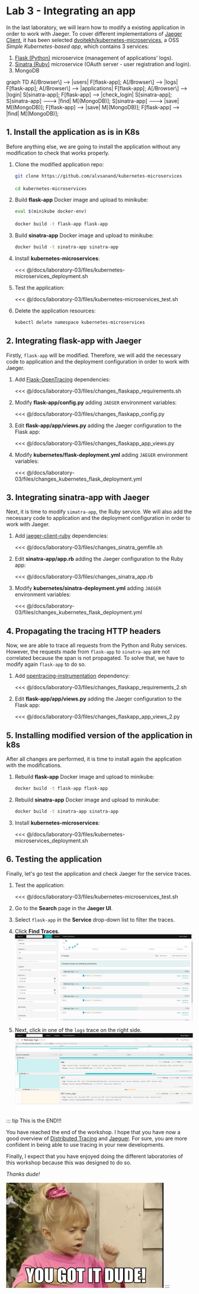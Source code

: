 # Lab 3 - Integrating an app

In the last laboratory, we will learn how to modify a existing application in order to work with Jaeger. To cover different implementations of [Jaeger Client](https://www.jaegertracing.io/docs/1.21/client-libraries/#supported-libraries), it has been selected [dvoitekh/kubernetes-microservices](https://github.com/dvoitekh/kubernetes-microservices), a OSS *Simple Kubernetes-based app*, which contains 3 services:

1. [Flask (Python)](https://flask.palletsprojects.com/) microservice (management of applications' logs).
2. [Sinatra (Ruby)](http://sinatrarb.com/) microservice (OAuth server - user registration and login).
3. MongoDB

<mermaid>
graph TD
    A[/Browser\] --> |users| F[flask-app];
    A[/Browser\] --> |logs| F[flask-app];
    A[/Browser\] --> |applications| F[flask-app];
    A[/Browser\] --> |login| S[sinatra-app];
    F[flask-app] --> |check_login| S[sinatra-app];
    S[sinatra-app] ---> |find| M[(MongoDB)];
    S[sinatra-app] ---> |save| M[(MongoDB)];
    F[flask-app] --> |save| M[(MongoDB)];
    F[flask-app] --> |find| M[(MongoDB)];
</mermaid>

## 1. Install the application as is in K8s

Before anything else, we are going to install the application without any modification to check that works properly.

1. Clone the modified application repo:

    ```bash
    git clone https://github.com/alvsanand/kubernetes-microservices

    cd kubernetes-microservices
    ```

2. Build **flask-app** Docker image and upload to minikube:

    ```bash
    eval $(minikube docker-env)

    docker build -t flask-app flask-app
    ```

3. Build **sinatra-app** Docker image and upload to minikube:

    ```bash
    docker build -t sinatra-app sinatra-app
    ```

4. Install **kubernetes-microservices**:

    <<< @/docs/laboratory-03/files/kubernetes-microservices_deployment.sh

5. Test the application:

    <<< @/docs/laboratory-03/files/kubernetes-microservices_test.sh

6. Delete the application resources:

    ```bash
    kubectl delete namespace kubernetes-microservices
    ```

## 2. Integrating flask-app with Jaeger

Firstly, ```flask-app``` will be modified. Therefore, we will add the necessary code to application and the deployment configuration in order to work with Jaeger.

1. Add [Flask-OpenTracing](https://pypi.org/project/Flask-OpenTracing/) dependencies:

    <<< @/docs/laboratory-03/files/changes_flaskapp_requirements.sh

2. Modify **flask-app/config.py** adding ```JAEGER``` environment variables:

    <<< @/docs/laboratory-03/files/changes_flaskapp_config.py

3. Edit **flask-app/app/views.py** adding the Jaeger configuration to the Flask app:

    <<< @/docs/laboratory-03/files/changes_flaskapp_app_views.py

4. Modify **kubernetes/flask-deployment.yml** adding ```JAEGER``` environment variables:

    <<< @/docs/laboratory-03/files/changes_kubernetes_flask_deployment.yml

## 3. Integrating sinatra-app with Jaeger

Next, it is time to modify ```simatra-app```, the Ruby service. We will also add the necessary code to application and the deployment configuration in order to work with Jaeger.

1. Add [jaeger-client-ruby](https://github.com/salemove/jaeger-client-ruby) dependencies:

    <<< @/docs/laboratory-03/files/changes_sinatra_gemfile.sh

2. Edit **sinatra-app/app.rb** adding the Jaeger configuration to the Ruby app:

    <<< @/docs/laboratory-03/files/changes_sinatra_app.rb

3. Modify **kubernetes/sinatra-deployment.yml** adding ```JAEGER``` environment variables:

    <<< @/docs/laboratory-03/files/changes_kubernetes_flask_deployment.yml

## 4. Propagating the tracing HTTP headers

Now, we are able to trace all requests from the Python and Ruby services. However, the requests made from ```flask-app``` to ```sinatra-app``` are not correlated because the span is not propagated. To solve that, we have to modify again ```flask-app``` to do so.

1. Add [opentracing-instrumentation](https://pypi.org/project/opentracing-instrumentation/) dependency:

    <<< @/docs/laboratory-03/files/changes_flaskapp_requirements_2.sh

2. Edit **flask-app/app/views.py** adding the Jaeger configuration to the Flask app:

    <<< @/docs/laboratory-03/files/changes_flaskapp_app_views_2.py

## 5. Installing modified version of the application in k8s

After all changes are performed, it is time to install again the application with the modifications.

1. Rebuild **flask-app** Docker image and upload to minikube:

    ```bash
    docker build -t flask-app flask-app
    ```

2. Rebuild **sinatra-app** Docker image and upload to minikube:

    ```bash
    docker build -t sinatra-app sinatra-app
    ```

3. Install **kubernetes-microservices**:

    <<< @/docs/laboratory-03/files/kubernetes-microservices_deployment.sh

## 6. Testing the application

Finally, let's go test the application and check Jaeger for the service traces.

1. Test the application:

    <<< @/docs/laboratory-03/files/kubernetes-microservices_test.sh

2. Go to the **Search** page in the **Jaeger UI**.

3. Select ```flask-app``` in the **Service** drop-down list to filter the traces.

4. Click **Find Traces**.
    ![Traces](./img/traces.png)

5. Next, click in one of the ```logs``` trace on the right side.
    ![Logs trace](./img/logs-trace.png)

::: tip This is the END!!!

You have reached the end of the workshop. I hope that you have now a good overview of [Distributed Tracing](https://opentracing.io/docs/overview/what-is-tracing/) and [Jaeguer](https://www.jaegertracing.io/). For sure, you are more confident in being able to use tracing in your new developments.

Finally, I expect that you have enjoyed doing the different laboratories of this workshop because this was designed to do so.

*Thanks dude!*

![Thanks dude](./img/you_got_it_dude.gif)
:::
